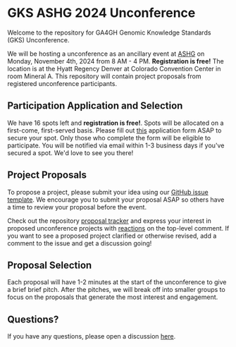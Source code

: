 # GKS ASHG 2024 Unconference

Welcome to the repository for GA4GH Genomic Knowledge Standards (GKS) Unconference.

We will be hosting a unconference as an ancillary event at
[ASHG](https://www.ashg.org/meetings/2024meeting/) on Monday, November 4th, 2024 from
8 AM - 4 PM. **Registration is free!** The location is at the Hyatt Regency Denver at 
Colorado Convention Center in room Mineral A. This repository will contain project 
proposals from registered unconference participants.

## Participation Application and Selection

We have 16 spots left and **registration is free!**. Spots will be allocated on a 
first-come, first-served basis. Please fill out 
[this](https://forms.gle/DE7sMXLUCzHQhaJx6) application form ASAP to secure your spot. 
Only those who complete the form will be eligible to participate. You will be notified 
via email within 1-3 business days if you've secured a spot. We'd love to see you there!

## Project Proposals

To propose a project, please submit your idea using our
[GitHub issue template](https://github.com/ga4gh/gks-ashg-2024-unconference/issues/new?template=project-proposal.yaml).
We encourage you to submit your proposal ASAP so others have a time to review your
proposal before the event.

Check out the repository
[proposal tracker](https://github.com/ga4gh/gks-ashg-2024-unconference/issues)
and express your interest in proposed unconference projects with
[reactions](https://github.blog/2016-03-10-add-reactions-to-pull-requests-issues-and-comments/)
on the top-level comment. If you want to see a proposed project clarified or otherwise
revised, add a comment to the issue and get a discussion going!

## Proposal Selection

Each proposal will have 1-2 minutes at the start of the unconference to give a brief
brief pitch. After the pitches, we will break off into smaller groups to focus on the
proposals that generate the most interest and engagement.

## Questions?

If you have any questions, please open a discussion
[here](https://github.com/ga4gh/gks-ashg-2024-unconference/discussions).
